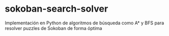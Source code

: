 # sokoban-search-solver
Implementación en Python de algoritmos de búsqueda como A* y BFS para resolver puzzles de Sokoban de forma óptima
